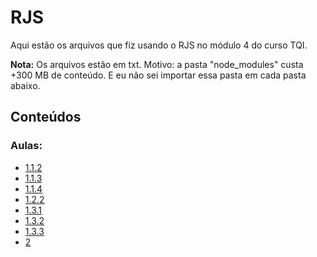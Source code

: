 # RJS
Aqui estão os arquivos que fiz usando o RJS no módulo 4 do curso TQI.

**Nota:**
Os arquivos estão em txt. Motivo: a pasta "node_modules" custa +300 MB de conteúdo. E eu não sei importar essa pasta em cada pasta abaixo.

## Conteúdos
### Aulas:
- [1.1.2](https://github.com/KariDriff/RJS/tree/main/1.1.2)
- [1.1.3](https://github.com/KariDriff/RJS/tree/main/1.1.3)
- [1.1.4](https://github.com/KariDriff/RJS/tree/main/1.1.4)
- [1.2.2](https://github.com/KariDriff/RJS/tree/main/1.2.2)
- [1.3.1](https://github.com/KariDriff/RJS/tree/main/1.3.1)
- [1.3.2](https://github.com/KariDriff/RJS/tree/main/1.3.2)
- [1.3.3](https://github.com/KariDriff/RJS/tree/main/1.3.3)
- [2](https://github.com/KariDriff/RJS/tree/main/2)
